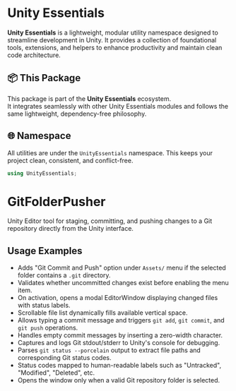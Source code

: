 # Unity Essentials

**Unity Essentials** is a lightweight, modular utility namespace designed to streamline development in Unity. 
It provides a collection of foundational tools, extensions, and helpers to enhance productivity and maintain clean code architecture.

## 📦 This Package

This package is part of the **Unity Essentials** ecosystem.  
It integrates seamlessly with other Unity Essentials modules and follows the same lightweight, dependency-free philosophy.

## 🌐 Namespace

All utilities are under the `UnityEssentials` namespace. This keeps your project clean, consistent, and conflict-free.

```csharp
using UnityEssentials;
```

# GitFolderPusher  
Unity Editor tool for staging, committing, and pushing changes to a Git repository directly from the Unity interface.

## Usage Examples
- Adds "Git Commit and Push" option under `Assets/` menu if the selected folder contains a `.git` directory.  
- Validates whether uncommitted changes exist before enabling the menu item.  
- On activation, opens a modal EditorWindow displaying changed files with status labels.  
- Scrollable file list dynamically fills available vertical space.  
- Allows typing a commit message and triggers `git add`, `git commit`, and `git push` operations.  
- Handles empty commit messages by inserting a zero-width character.  
- Captures and logs Git stdout/stderr to Unity's console for debugging.  
- Parses `git status --porcelain` output to extract file paths and corresponding Git status codes.  
- Status codes mapped to human-readable labels such as "Untracked", "Modified", "Deleted", etc.  
- Opens the window only when a valid Git repository folder is selected.
